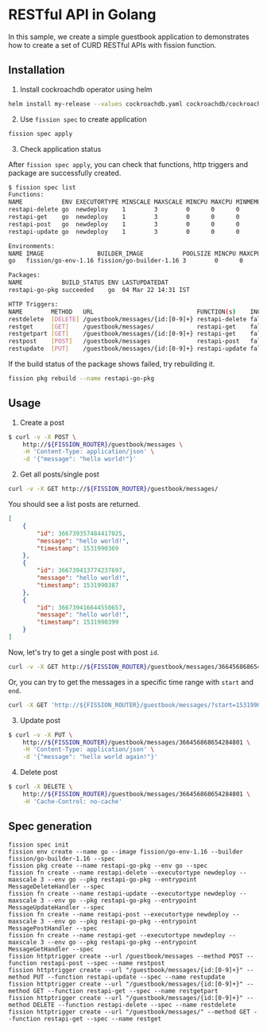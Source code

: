 # RESTful API in Golang

In this sample, we create a simple guestbook application to demonstrates how to create a set of CURD RESTful APIs with fission function.

## Installation

1. Install cockroachdb operator using helm

```bash
helm install my-release --values cockroachdb.yaml cockroachdb/cockroachdb
```

2. Use `fission spec` to create application

```bash
fission spec apply
```

3. Check application status

After `fission spec apply`, you can check that functions, http triggers and package are successfully created.

```bash
$ fission spec list
Functions:
NAME           ENV EXECUTORTYPE MINSCALE MAXSCALE MINCPU MAXCPU MINMEMORY MAXMEMORY TARGETCPU SECRETS CONFIGMAPS
restapi-delete go  newdeploy    1        3        0      0      0         0         80                
restapi-get    go  newdeploy    1        3        0      0      0         0         80                
restapi-post   go  newdeploy    1        3        0      0      0         0         80                
restapi-update go  newdeploy    1        3        0      0      0         0         80                

Environments:
NAME IMAGE               BUILDER_IMAGE           POOLSIZE MINCPU MAXCPU MINMEMORY MAXMEMORY EXTNET GRACETIME
go   fission/go-env-1.16 fission/go-builder-1.16 3        0      0      0         0         false  0

Packages:
NAME           BUILD_STATUS ENV LASTUPDATEDAT
restapi-go-pkg succeeded    go  04 Mar 22 14:31 IST

HTTP Triggers:
NAME        METHOD   URL                             FUNCTION(s)    INGRESS HOST PATH                            TLS ANNOTATIONS
restdelete  [DELETE] /guestbook/messages/{id:[0-9]+} restapi-delete false   *    /guestbook/messages/{id:[0-9]+}     
restget     [GET]    /guestbook/messages/            restapi-get    false   *    /guestbook/messages/                
restgetpart [GET]    /guestbook/messages/{id:[0-9]+} restapi-get    false   *    /guestbook/messages/{id:[0-9]+}     
restpost    [POST]   /guestbook/messages             restapi-post   false   *    /guestbook/messages                 
restupdate  [PUT]    /guestbook/messages/{id:[0-9]+} restapi-update false   *    /guestbook/messages/{id:[0-9]+}     

```

If the build status of the package shows failed, try rebuilding it.

```bash
fission pkg rebuild --name restapi-go-pkg
```

## Usage

1. Create a post

```bash
$ curl -v -X POST \
    http://${FISSION_ROUTER}/guestbook/messages \
    -H 'Content-Type: application/json' \
    -d '{"message": "hello world!"}'
```

2. Get all posts/single post

```bash
curl -v -X GET http://${FISSION_ROUTER}/guestbook/messages/
```

You should see a list posts are returned.

```json
[
    {
        "id": 366739357484417025,
        "message": "hello world!",
        "timestamp": 1531990369
    },
    {
        "id": 366739413774237697,
        "message": "hello world!",
        "timestamp": 1531990387
    },
    {
        "id": 366739416644550657,
        "message": "hello world!",
        "timestamp": 1531990399
    }
]
```

Now, let's try to get a single post with post `id`.

```bash
curl -v -X GET http://${FISSION_ROUTER}/guestbook/messages/366456868654284801
```

Or, you can try to get the messages in a specific time range with `start` and `end`.

```bash
curl -X GET 'http://${FISSION_ROUTER}/guestbook/messages/?start=1531990369&end=1531990387'
```

3. Update post

```bash
$ curl -v -X PUT \
    http://${FISSION_ROUTER}/guestbook/messages/366456868654284801 \
    -H 'Content-Type: application/json' \
    -d '{"message": "hello world again!"}'
```

4. Delete post

```bash
$ curl -X DELETE \
    http://${FISSION_ROUTER}/guestbook/messages/366456868654284801 \
    -H 'Cache-Control: no-cache'
```

## Spec generation

```console
fission spec init
fission env create --name go --image fission/go-env-1.16 --builder fission/go-builder-1.16 --spec
fission pkg create --name restapi-go-pkg --env go --spec
fission fn create --name restapi-delete --executortype newdeploy --maxscale 3 --env go --pkg restapi-go-pkg --entrypoint MessageDeleteHandler --spec
fission fn create --name restapi-update --executortype newdeploy --maxscale 3 --env go --pkg restapi-go-pkg --entrypoint MessageUpdateHandler --spec
fission fn create --name restapi-post --executortype newdeploy --maxscale 3 --env go --pkg restapi-go-pkg --entrypoint MessagePostHandler --spec
fission fn create --name restapi-get --executortype newdeploy --maxscale 3 --env go --pkg restapi-go-pkg --entrypoint MessageGetHandler --spec
fission httptrigger create --url /guestbook/messages --method POST --function restapi-post --spec --name restpost
fission httptrigger create --url "/guestbook/messages/{id:[0-9]+}" --method PUT --function restapi-update --spec --name restupdate
fission httptrigger create --url "/guestbook/messages/{id:[0-9]+}" --method GET --function restapi-get --spec --name restgetpart
fission httptrigger create --url "/guestbook/messages/{id:[0-9]+}" --method DELETE --function restapi-delete --spec --name restdelete
fission httptrigger create --url "/guestbook/messages/" --method GET --function restapi-get --spec --name restget
```
